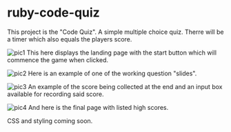 # ruby-code-quiz

This project is the "Code Quiz". A simple multiple choice quiz. Therre will be a timer which also equals the players score.

![pic1](https://user-images.githubusercontent.com/104714810/173233016-06cd5461-92f3-45c6-a056-ca6373f9356f.png)
This here displays the landing page with the start button which will commence the game when clicked. 

![pic2](https://user-images.githubusercontent.com/104714810/173233027-b2eb669b-2363-42f9-8ba8-65ea54e37dcc.png)
Here is an example of one of the working question  "slides". 

![pic3](https://user-images.githubusercontent.com/104714810/173233037-8c865329-5b36-48bc-8f53-809a2dd9091f.png)
An example of the score being collected at the end and an input box available for recording said score.

![pic4](https://user-images.githubusercontent.com/104714810/173233048-7fd5ffe3-9109-4ea7-84b7-c0020f38d2b2.png)
And here is the final page with listed high scores.

CSS and styling coming soon.
